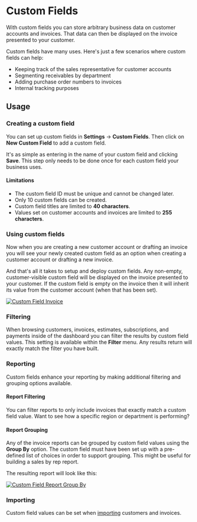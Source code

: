 # Custom Fields

With custom fields you can store arbitrary business data on customer accounts and invoices. That data can then be displayed on the invoice presented to your customer.

Custom fields have many uses. Here's just a few scenarios where custom fields can help:

- Keeping track of the sales representative for customer accounts
- Segmenting receivables by department
- Adding purchase order numbers to invoices
- Internal tracking purposes

## Usage

### Creating a custom field

You can set up custom fields in **Settings** &rarr; **Custom Fields**. Then click on **New Custom Field** to add a custom field.

It's as simple as entering in the name of your custom field and clicking **Save**. This step only needs to be done once for each custom field your business uses.

#### Limitations

- The custom field ID must be unique and cannot be changed later.
- Only 10 custom fields can be created.
- Custom field titles are limited to **40 characters**.
- Values set on customer accounts and invoices are limited to **255 characters**.

### Using custom fields

Now when you are creating a new customer account or drafting an invoice you will see your newly created custom field as an option when creating a customer account or drafting a new invoice.

And that's all it takes to setup and deploy custom fields. Any non-empty, customer-visible custom field will be displayed on the invoice presented to your customer. If the custom field is empty on the invoice then it will inherit its value from the customer account (when that has been set).

[![Custom Field Invoice](/docs/img/custom-field-invoice.png)](/docs/img/custom-field-invoice.png)

### Filtering

When browsing customers, invoices, estimates, subscriptions, and payments inside of the dashboard you can filter the results by custom field values. This setting is available within the **Filter** menu. Any results return will exactly match the filter you have built.

### Reporting

Custom fields enhance your reporting by making additional filtering and grouping options available.

#### Report Filtering

You can filter reports to only include invoices that exactly match a custom field value. Want to see how a specific region or department is performing?

#### Report Grouping

Any of the invoice reports can be grouped by custom field values using the **Group By** option. The custom field must have been set up with a pre-defined list of choices in order to support grouping. This might be useful for building a sales by rep report.

The resulting report will look like this:

[![Custom Field Report Group By](/docs/img/custom-field-grouped-report-sales.png)](/docs/img/custom-field-grouped-report-sales.png)

### Importing

Custom field values can be set when [importing](/resources/docs/guides/importing) customers and invoices.